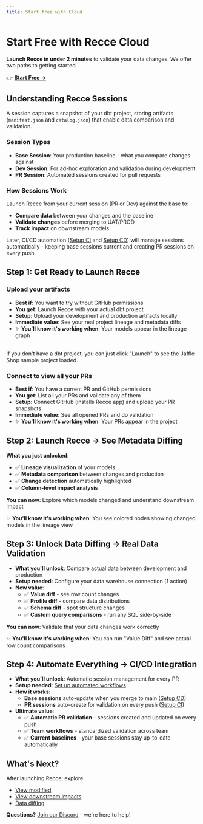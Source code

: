 ```yaml
---
title: Start free with Cloud
---
```


# Start Free with Recce Cloud

**Launch Recce in under 2 minutes** to validate your data changes. We offer two paths to getting started.

👉 **[Start Free →](https://cloud.reccehq.com)**

## Understanding Recce Sessions

A session captures a snapshot of your dbt project, storing artifacts (`manifest.json` and `catalog.json`) that enable data comparison and validation.

### Session Types

- **Base Session**: Your production baseline - what you compare changes against
- **Dev Session**: For ad-hoc exploration and validation during development
- **PR Session**: Automated sessions created for pull requests

### How Sessions Work

Launch Recce from your current session (PR or Dev) against the base to:

- **Compare data** between your changes and the baseline
- **Validate changes** before merging to UAT/PROD
- **Track impact** on downstream models

Later, CI/CD automation ([Setup CI](../7-cicd/setup-ci.md) and [Setup CD](../7-cicd/setup-cd.md)) will manage sessions automatically - keeping base sessions current and creating PR sessions on every push.

## Step 1: Get Ready to Launch Recce

### Upload your artifacts

- **Best if**: You want to try without GitHub permissions
- **You get**: Launch Recce with your actual dbt project
- **Setup**: Upload your development and production artifacts locally
- **Immediate value**: See your real project lineage and metadata diffs
- ✨ **You'll know it's working when**: Your models appear in the lineage graph

<br>
If you don't have a dbt project, you can just click "Launch" to see the Jaffle Shop sample project loaded.

### Connect to view all your PRs

- **Best if**: You have a current PR and GitHub permissions
- **You get**: List all your PRs and validate any of them
- **Setup**: Connect GitHub (installs Recce app) and upload your PR snapshots
- **Immediate value**: See all opened PRs and do validation
- ✨ **You'll know it's working when**: Your PRs appear in the project

## Step 2: Launch Recce → See Metadata Diffing

**What you just unlocked**:

- ✅ **Lineage visualization** of your models
- ✅ **Metadata comparison** between changes and production
- ✅ **Change detection** automatically highlighted
- ✅ **Column-level impact analysis**

**You can now**: Explore which models changed and understand downstream impact

✨ **You'll know it's working when**: You see colored nodes showing changed models in the lineage view

## Step 3: Unlock Data Diffing → Real Data Validation

- **What you'll unlock**: Compare actual data between development and production
- **Setup needed**: Configure your data warehouse connection (1 action)
- **New value**:
    - ✅ **Value diff** - see row count changes
    - ✅ **Profile diff** - compare data distributions
    - ✅ **Schema diff** - spot structure changes
    - ✅ **Custom query comparisons** - run any SQL side-by-side

**You can now**: Validate that your data changes work correctly

✨ **You'll know it's working when**: You can run "Value Diff" and see actual row count comparisons

## Step 4: Automate Everything → CI/CD Integration

- **What you'll unlock**: Automatic session management for every PR
- **Setup needed**: [Set up automated workflows](../7-cicd/scenario-ci.md)
- **How it works**:
    - **Base sessions** auto-update when you merge to main ([Setup CD](../7-cicd/setup-cd.md))
    - **PR sessions** auto-create for validation on every push ([Setup CI](../7-cicd/setup-ci.md))
- **Ultimate value**:
    - ✅ **Automatic PR validation** - sessions created and updated on every push
    - ✅ **Team workflows** - standardized validation across team
    - ✅ **Current baselines** - your base sessions stay up-to-date automatically

## What's Next?

After launching Recce, explore:

- [View modified](../3-visualized-change/lineage.md)
- [View downstream impacts](../4-downstream-impacts/impact-radius.md)
- [Data diffing](../5-data-diffing/query.md)

**Questions?** [Join our Discord](../1-whats-recce/community-support.md) - we're here to help!
